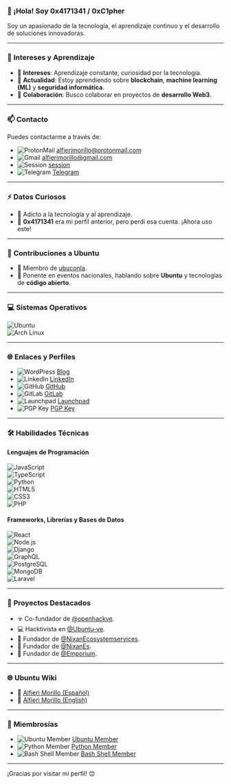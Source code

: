 ### 👋 ¡Hola! Soy **0x4171341** / **0xC1pher**  
Soy un apasionado de la tecnología, el aprendizaje continuo y el desarrollo de soluciones innovadoras.  

---

### 🌱 **Intereses y Aprendizaje**  
- 👀 **Intereses**: Aprendizaje constante, curiosidad por la tecnología.  
- 🌱 **Actualidad**: Estoy aprendiendo sobre **blockchain**, **machine learning (ML)** y **seguridad informática**.  
- 💞️ **Colaboración**: Busco colaborar en proyectos de **desarrollo Web3**.  

---

### 📫 **Contacto**  
Puedes contactarme a través de:  
- ![ProtonMail](https://img.shields.io/badge/ProtonMail-8B89CC?style=for-the-badge&logo=protonmail&logoColor=white) [alfierimorillo@protonmail.com](mailto:alfierimorillo@protonmail.com)  
- ![Gmail](https://img.shields.io/badge/Gmail-D14836?style=for-the-badge&logo=gmail&logoColor=white) [alfierimorillo@gmail.com](mailto:alfierimorillo@gmail.com)  
- ![Session](https://img.shields.io/badge/Session-000000?style=for-the-badge&logo=session&logoColor=white) [session](05c1776a69e1f9b5991cd2b0752d46f95587d694150da4a42d319f0027185d9445)  
- ![Telegram](https://img.shields.io/badge/Telegram-2CA5E0?style=for-the-badge&logo=telegram&logoColor=white) [Telegram](https://t.me/Ox4171341)  

---

### ⚡ **Datos Curiosos**  
- 🤖 Adicto a la tecnología y al aprendizaje.  
- 🤡 **0x4171341** era mi perfil anterior, pero perdí esa cuenta. ¡Ahora uso este!  

---

### 🌟 **Contribuciones a Ubuntu**  
- 🐧 Miembro de [ubuconla](https://launchpad.net/~ubuconla).  
- 🎤 Ponente en eventos nacionales, hablando sobre **Ubuntu** y tecnologías de **código abierto**.  

---

### 💻 **Sistemas Operativos**  
![Ubuntu](https://img.shields.io/badge/Ubuntu-E95420?style=for-the-badge&logo=ubuntu&logoColor=white)  
![Arch Linux](https://img.shields.io/badge/Arch%20Linux-1793D1?logo=arch-linux&logoColor=white&style=for-the-badge)  

---

### 🌐 **Enlaces y Perfiles**  
- ![WordPress](https://img.shields.io/badge/WordPress-%23117AC9.svg?style=for-the-badge&logo=WordPress&logoColor=white) [Blog](https://cyberthrone.wordpress.com)  
- ![LinkedIn](https://img.shields.io/badge/LinkedIn-0077B5?style=for-the-badge&logo=linkedin&logoColor=white) [LinkedIn](https://www.linkedin.com/in/alfierimorillo/)  
- ![GitHub](https://img.shields.io/badge/github-%23121011.svg?style=for-the-badge&logo=github&logoColor=white) [GitHub](https://github.com/0xC1pher)  
- ![GitLab](https://img.shields.io/badge/gitlab-%23181717.svg?style=for-the-badge&logo=gitlab&logoColor=white) [GitLab](https://gitlab.com/0x4171341)  
- ![Launchpad](https://img.shields.io/badge/Launchpad-F4B728?style=for-the-badge&logo=launchpad&logoColor=white) [Launchpad](https://launchpad.net/~alfierimorillo)  
- ![PGP Key](https://img.shields.io/badge/PGP%20Key-0077B6?style=for-the-badge&logo=openpgp&logoColor=white) [PGP Key](https://keyserver.ubuntu.com/pks/lookup?fingerprint=on&op=index&search=0xE5F005A1889B2023B3A43B20DF6CB5768C239A3D)  

---

### 🛠️ **Habilidades Técnicas**  

#### **Lenguajes de Programación**  
![JavaScript](https://img.shields.io/badge/JavaScript-323330?style=for-the-badge&logo=javascript&logoColor=F7DF1E)  
![TypeScript](https://img.shields.io/badge/TypeScript-007ACC?style=for-the-badge&logo=typescript&logoColor=white)  
![Python](https://img.shields.io/badge/Python-FFD43B?style=for-the-badge&logo=python&logoColor=darkgreen)  
![HTML5](https://img.shields.io/badge/HTML5-E34F26?style=for-the-badge&logo=html5&logoColor=white)  
![CSS3](https://img.shields.io/badge/CSS3-1572B6?style=for-the-badge&logo=css3&logoColor=white)  
![PHP](https://img.shields.io/badge/php-%23777BB4.svg?style=for-the-badge&logo=php&logoColor=white)  

#### **Frameworks, Librerías y Bases de Datos**  
![React](https://img.shields.io/badge/React-20232A?style=for-the-badge&logo=react&logoColor=61DAFB)  
![Node.js](https://img.shields.io/badge/Node.js-339933?style=for-the-badge&logo=nodedotjs&logoColor=white)  
![Django](https://img.shields.io/badge/Django-092E20?style=for-the-badge&logo=django&logoColor=green)  
![GraphQL](https://img.shields.io/badge/GraphQl-E10098?style=for-the-badge&logo=graphql&logoColor=white)  
![PostgreSQL](https://img.shields.io/badge/PostgreSQL-316192?style=for-the-badge&logo=postgresql&logoColor=white)  
![MongoDB](https://img.shields.io/badge/mongodb-%234ea94b.svg?style=for-the-badge&logo=mongodb&logoColor=white)  
![Laravel](https://img.shields.io/badge/laravel-%23FF2D20.svg?style=for-the-badge&logo=laravel&logoColor=white)  

---

### 🚀 **Proyectos Destacados**  
- ☣️ Co-fundador de [@openhackve](https://github.com/openhackve).  
- 💻 Hacktivista en [@Ubuntu-ve](https://github.com/Ubuntu-ve).  
- 💬 Fundador de [@NixanEcosystemservices](https://github.com/NixanEcosystemservices).  
- 💬 Fundador de [@NixanEs](https://github.com/NixanEs).  
- 💬 Fundador de [@Emporium](https://github.com/EmporiumES).  

---

### 🌐 **Ubuntu Wiki**  
- 🐧 [Alfieri Morillo (Español)](https://wiki.ubuntu.com/Alfieri%20Morillo)  
- 🐧 [Alfieri Morillo (English)](https://wiki.ubuntu.com/Alfieri%20Morillo%20En)  

---

### 🏅 **Miembrosías**  
- ![Ubuntu Member](https://img.shields.io/badge/Ubuntu%20Member-E95420?style=for-the-badge&logo=ubuntu&logoColor=white) [Ubuntu Member](https://launchpad.net/~ubuntumembers)  
- ![Python Member](https://img.shields.io/badge/Python%20Member-3776AB?style=for-the-badge&logo=python&logoColor=white) [Python Member](https://launchpad.net/~python)  
- ![Bash Shell Member](https://img.shields.io/badge/Bash%20Shell%20Member-4EAA25?style=for-the-badge&logo=gnu-bash&logoColor=white) [Bash Shell Member](https://launchpad.net/~bash-shell)  

---

¡Gracias por visitar mi perfil! 😊  
